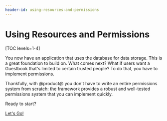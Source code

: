 ```yaml
---
header-id: using-resources-and-permissions
---
```


# Using Resources and Permissions

[TOC levels=1-4]

You now have an application that uses the database for data storage. This is a
great foundation to build on. What comes next? What if users want a Guestbook 
that's limited to certain trusted people? To do that, you have to implement 
permissions. 

Thankfully, with @product@ you don't have to write an entire permissions system 
from scratch: the framework provides a robust and well-tested permissions system 
that you can implement quickly. 

Ready to start? 

<a class="go-link btn btn-primary" href="/docs/7-0/tutorials/-/knowledge_base/t/configuring-your-permissions-scheme">Let's Go!<span class="icon-circle-arrow-right"></span></a>

